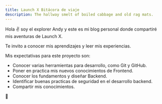 ```yaml
---
title: Launch X Bitácora de viaje
description: The hallway smelt of boiled cabbage and old rag mats.
---
```


Hola ✌️  soy el explorer Andy y este es mi blog personal donde compartiré mis aventuras de Launch X.

Te invito a conocer mis aprendizajes y leer mis experiencias.

Mis expectativas para este proyecto son:

- Conocer varias herramientas para desarrollo, como Git y GitHub.
- Poner en practica mis nuevos conocimientos de Frontend.
- Conocer los fundamentos y diseñar Backend.
- Identificar buenas practicas de seguridad en el desarrollo backend.
- Compartir mis conocimientos.


🚀
